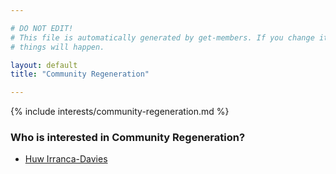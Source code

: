 ```yaml
---

# DO NOT EDIT!
# This file is automatically generated by get-members. If you change it, bad
# things will happen.

layout: default
title: "Community Regeneration"

---
```


{% include interests/community-regeneration.md %}

### Who is interested in Community Regeneration?


* [Huw Irranca-Davies](members/huw-irranca-davies.html)
